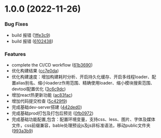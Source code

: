 # 1.0.0 (2022-11-26)


### Bug Fixes

* build 报错 ([1ffe3c9](https://github.com/wangliang101/react_spa_tpl/commit/1ffe3c9ace8716d83a95462c1defdc53acdbb9e6))
* build 报错 ([6102438](https://github.com/wangliang101/react_spa_tpl/commit/61024380023999e177a59fe8094dfcda2955c104))


### Features

* complete the CI/CD workflow ([61b3690](https://github.com/wangliang101/react_spa_tpl/commit/61b36909e69c28103dc802b182c227ef4c5a7633))
* 优化构建结果 ([cc7e0da](https://github.com/wangliang101/react_spa_tpl/commit/cc7e0da32c2c52eb806b213e4288f88e355ec740))
* 优化构建速度：增加构建耗时分析、开启持久化缓存、开启多线程loader、配置alias别名、缩小loaderz作用范围、精确使用loader、缩小模块搜索范围、devtool配置优化 ([3c6c9dc](https://github.com/wangliang101/react_spa_tpl/commit/3c6c9dc84303bf1c9ce0a79298359b35b02dfc14))
* 增加react热更新功能 ([ac83fac](https://github.com/wangliang101/react_spa_tpl/commit/ac83facba0a6e2b3b0d29138ba0ffbca53a06c88))
* 增加代码提交检查 ([5c429f9](https://github.com/wangliang101/react_spa_tpl/commit/5c429f976d251c30fc2d9df553be9afd2e260c05))
* 完成基础dev-server搭建 ([442ded0](https://github.com/wangliang101/react_spa_tpl/commit/442ded0f75493d73da56492d4acc5f79d5615d59))
* 完成基础prod打包及打包后预览 ([0fb0972](https://github.com/wangliang101/react_spa_tpl/commit/0fb0972d40ca5722910607b29f7c40530b85f05b))
* 完成基础功能配置,包含：配置环境变量，支持css、less、图片、字体及媒体文件，css前缀兼容，bable处理预设js及js非标准语法，移动public文件夹 ([993a3b9](https://github.com/wangliang101/react_spa_tpl/commit/993a3b903f98aadce482fb231e8508df98a66754))
